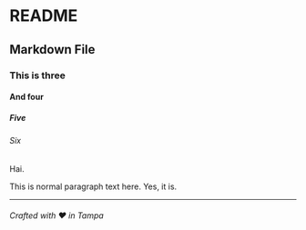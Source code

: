 # README
## Markdown File
### This is three
#### And four
##### Five
###### Six

Hai.

This is normal paragraph text here. Yes, it is.
***
###### Crafted with &hearts; in Tampa